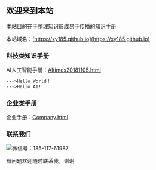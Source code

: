 ## 欢迎来到本站

本站目的在于整理知识形成易于传播的知识手册

本站域名：[https://xy185.github.io](https://xy185.github.io)



### 科技类知识手册

AI人工智能手册：[AItimes20181105.html](https://xy185.github.io/aitimes20181105.html)



```markdown
--->Hello World！
--->Hello AI!
```



### 企业类手册



企业手册：[Company.html](https://xy185.github.io/company/company20181106.html)

### 联系我们

![微信号：185-117-61987](https://github.com/xy185/xy185.github.io/blob/master/imgfolder/wechatqrcode.jpg)

有问题欢迎随时联系我，谢谢


